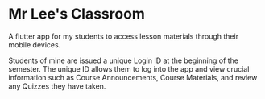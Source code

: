 # Mr Lee's Classroom
A flutter app for my students to access lesson materials through their mobile devices.

Students of mine are issued a unique Login ID at the beginning of the semester. The unique ID allows them to log into the app and view crucial information such as Course Announcements, Course Materials, and review any Quizzes they have taken.
